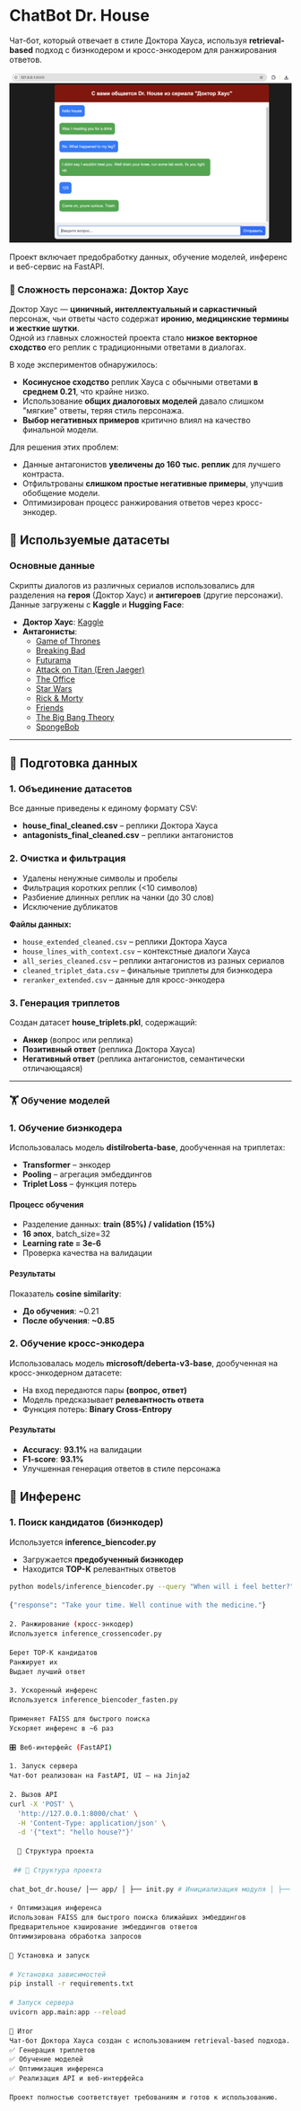 # ChatBot Dr. House

Чат-бот, который отвечает в стиле Доктора Хауса, используя **retrieval-based** подход с биэнкодером и кросс-энкодером для ранжирования ответов.  

![Чат-бот Доктора Хауса](static/Screenshot.png)


Проект включает предобработку данных, обучение моделей, инференс и веб-сервис на FastAPI.

### 🔬 Сложность персонажа: Доктор Хаус

Доктор Хаус — **циничный, интеллектуальный и саркастичный** персонаж, чьи ответы часто содержат **иронию, медицинские термины и жесткие шутки**.  
Одной из главных сложностей проекта стало **низкое векторное сходство** его реплик с традиционными ответами в диалогах.  

В ходе экспериментов обнаружилось:  
- **Косинусное сходство** реплик Хауса с обычными ответами **в среднем 0.21**, что крайне низко.  
- Использование **общих диалоговых моделей** давало слишком "мягкие" ответы, теряя стиль персонажа.  
- **Выбор негативных примеров** критично влиял на качество финальной модели.  

Для решения этих проблем:  
- Данные антагонистов **увеличены до 160 тыс. реплик** для лучшего контраста.  
- Отфильтрованы **слишком простые негативные примеры**, улучшив обобщение модели.  
- Оптимизирован процесс ранжирования ответов через кросс-энкодер.  



## 📌 Используемые датасеты

### Основные данные
Скрипты диалогов из различных сериалов использовались для разделения на **героя** (Доктор Хаус) и **антигероев** (другие персонажи). Данные загружены с **Kaggle** и **Hugging Face**:

- **Доктор Хаус**: [Kaggle](https://www.kaggle.com/datasets/milozampari/house-md)
- **Антагонисты**:
  - [Game of Thrones](https://www.kaggle.com/datasets/gopinath15/gameofthrones)
  - [Breaking Bad](https://www.kaggle.com/datasets/mexwell/breakingbad-script)
  - [Futurama](https://www.kaggle.com/datasets/arianmahin/the-futurama-dataset)
  - [Attack on Titan (Eren Jaeger)](https://www.kaggle.com/datasets/gauriket/erenjeager)
  - [The Office](https://www.kaggle.com/datasets/vkaul3/the-office-entire-script-for-nlp-applications)
  - [Star Wars](https://www.kaggle.com/datasets/xvivancos/star-wars-movie-scripts)
  - [Rick & Morty](https://www.kaggle.com/datasets/andradaolteanu/rickmorty-scripts)
  - [Friends](https://www.kaggle.com/datasets/blessondensil294/friends-tv-series-screenplay-script)
  - [The Big Bang Theory](https://www.kaggle.com/datasets/mitramir5/the-big-bang-theory-series-transcript)
  - [SpongeBob](https://huggingface.co/datasets/krplt/spongebob_transcripts)

---

## 🔹 Подготовка данных

### **1. Объединение датасетов**
Все данные приведены к единому формату CSV:
- **house_final_cleaned.csv** – реплики Доктора Хауса
- **antagonists_final_cleaned.csv** – реплики антагонистов

### **2. Очистка и фильтрация**
- Удалены ненужные символы и пробелы
- Фильтрация коротких реплик (<10 символов)
- Разбиение длинных реплик на чанки (до 30 слов)
- Исключение дубликатов

**Файлы данных:**  
- `house_extended_cleaned.csv` – реплики Доктора Хауса  
- `house_lines_with_context.csv` – контекстные диалоги Хауса  
- `all_series_cleaned.csv` – реплики антагонистов из разных сериалов  
- `cleaned_triplet_data.csv` – финальные триплеты для биэнкодера  
- `reranker_extended.csv` – данные для кросс-энкодера  


### **3. Генерация триплетов**
Создан датасет **house_triplets.pkl**, содержащий:
- **Анкер** (вопрос или реплика)
- **Позитивный ответ** (реплика Доктора Хауса)
- **Негативный ответ** (реплика антагонистов, семантически отличающаяся)

---

### 🏋️ Обучение моделей

### **1. Обучение биэнкодера**
Использовалась модель **distilroberta-base**, дообученная на триплетах:
- **Transformer** – энкодер  
- **Pooling** – агрегация эмбеддингов  
- **Triplet Loss** – функция потерь  

#### **Процесс обучения**
- Разделение данных: **train (85%) / validation (15%)**  
- **16 эпох**, batch_size=32  
- **Learning rate = 3e-6**  
- Проверка качества на валидации  

#### **Результаты**
Показатель **cosine similarity**:
- **До обучения**: ~0.21  
- **После обучения**: **~0.85**  

### **2. Обучение кросс-энкодера**
Использовалась модель **microsoft/deberta-v3-base**, дообученная на кросс-энкодерном датасете:
- На вход передаются пары **(вопрос, ответ)**  
- Модель предсказывает **релевантность ответа**  
- Функция потерь: **Binary Cross-Entropy**  

#### **Результаты**
- **Accuracy**: **93.1%** на валидации  
- **F1-score**: **93.1%**  
- Улучшенная генерация ответов в стиле персонажа  


## 🚀 Инференс

### **1. Поиск кандидатов (биэнкодер)**
Используется **inference_biencoder.py**
- Загружается **предобученный биэнкодер**
- Находится **TOP-K** релевантных ответов

```bash
python models/inference_biencoder.py --query "When will i feel better?"

{"response": "Take your time. Well continue with the medicine."}

2. Ранжирование (кросс-энкодер)
Используется inference_crossencoder.py

Берет TOP-K кандидатов
Ранжирует их
Выдает лучший ответ

3. Ускоренный инференс
Используется inference_biencoder_fasten.py

Применяет FAISS для быстрого поиска
Ускоряет инференс в ~6 раз

🎛 Веб-интерфейс (FastAPI)

1. Запуск сервера
Чат-бот реализован на FastAPI, UI – на Jinja2

2. Вызов API
curl -X 'POST' \
  'http://127.0.0.1:8000/chat' \
  -H 'Content-Type: application/json' \
  -d '{"text": "hello house?"}'

  📁 Структура проекта

 ## 📁 Структура проекта

chat_bot_dr.house/ │── app/ │ ├── init.py # Инициализация модуля │ ├── chatbot.py # Логика бота │ ├── main.py # FastAPI сервер │ ├── utils.py # Вспомогательные функции │── checkpoints/ │ ├── model/ # Сохраненные модели │── data/ │ ├── all_series_cleaned.csv # Очищенные реплики из всех сериалов │ ├── cleaned_triplet_data.csv # Финальные триплеты для биэнкодера │ ├── cross_encoder_data_limited_*.csv # Данные для кросс-энкодера (подбор негативных примеров с ограничением 0.1-0.18) │ ├── house_extended_cleaned.csv # Реплики Доктора Хауса (расширенный датасет) │ ├── house_lines_with_context.csv # Контекстные диалоги Хауса │ ├── reranker_extended.csv # Расширенные данные для ранжирования │ ├── reranker_limited_cos.pkl # Датасет ранжирования (подбор негативных примеров с ограничением 0.1-0.18) │ ├── triplet_extended_data.csv # Расширенный датасет триплетов │ ├── triplet_limited_cos.csv # Датасет триплетов (подбор негативных примеров с ограничением 0.1-0.18) │ ├── triplets_extended.pkl # Полный расширенный датасет триплетов │ ├── triplets_limited_cos_extended.pkl # Датасет триплетов (подбор негативных примеров с ограничением 0.1-0.18) │── data_old/ # Архив старых версий датасетов │── data_preparation/ │ ├── data_preparing_v2.ipynb # Последняя версия подготовки данных │ ├── data_for_cross_encoder_preparing.ipynb # Подготовка данных для кросс-энкодера │ ├── data_preparation_for_biencoder.ipynb # Подготовка данных для биэнкодера │ ├── datasets_merging.py # Объединение датасетов │── logs/ │ ├── latest-run/ # Логи последнего запуска │ ├── logs_v2.zip # Архив логов │── models/ │ ├── bi_encoder_training_v2_0_simple.ipynb # Обучение биэнкодера (v2, новая версия) │ ├── bi_encoder_training.ipynb # Обычное обучение биэнкодера │ ├── biencoder_model_v2.0.zip # Последняя версия обученного биэнкодера │ ├── cross_encoder_training_v2.ipynb # Обучение кросс-энкодера (v2, новая версия) │ ├── cross_encoder_training.ipynb # Обычное обучение кросс-энкодера │ ├── inference_biencoder.py # Обычный инференс биэнкодера │ ├── inference_biencoder_fasten.py # Ускоренный инференс биэнкодера (FAISS) │ ├── inference_crossencoder.py # Инференс кросс-энкодера │── static/ │ ├── Screenshot.png # Скриншот работы бота │ ├── style.css # Стили для веб-интерфейса │── templates/ │ ├── index.html # HTML-интерфейс │── venv/ # Виртуальное окружение │── .gitignore # Исключенные файлы Git │── README.md # Описание проекта │── requirements.txt # Зависимости проекта

⚡ Оптимизация инференса
Использован FAISS для быстрого поиска ближайших эмбеддингов
Предварительное кэширование эмбеддингов ответов
Оптимизирована обработка запросов

🔧 Установка и запуск

# Установка зависимостей
pip install -r requirements.txt

# Запуск сервера
uvicorn app.main:app --reload

📝 Итог
Чат-бот Доктора Хауса создан с использованием retrieval-based подхода. Были проведены: ✅ Очистка данных
✅ Генерация триплетов
✅ Обучение моделей
✅ Оптимизация инференса
✅ Реализация API и веб-интерфейса

Проект полностью соответствует требованиям и готов к использованию. 
